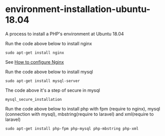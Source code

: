 # environment-installation-ubuntu-18.04
A process to  install a PHP's environment at Ubuntu 18.04

Run the code above below to install nginx
```
sudo apt-get install nginx
````
See [How to configure Nginx](https://github.com/paulomendesdigital/how-to-configure-nginx)

Run the code above below to install mysql
```
sudo apt-get install mysql-server
```

The code above it's a step of secure in mysql
```
mysql_secure_installation
```

Run the code above below to install php with fpm (require to nginx), mysql (connection with mysql), mbstring(require to laravel) and xml(require to laravel)
```
sudo apt-get install php-fpm php-mysql php-mbstring php-xml
```
